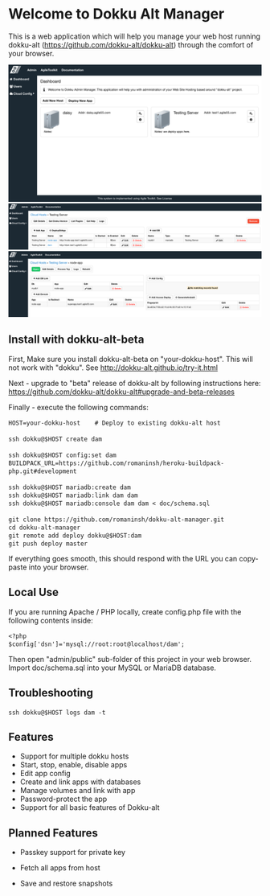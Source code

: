 Welcome to Dokku Alt Manager
============================

This is a web application which will help you manage your
web host running dokku-alt (https://github.com/dokku-alt/dokku-alt) through
the comfort of your browser.

![Screenshot](/doc/screenshot.png)
![Screenshot](/doc/screenshot2.png)
![Screenshot](/doc/screenshot3.png)


Install with dokku-alt-beta
---------------------------


First, Make sure you install dokku-alt-beta on "your-dokku-host". This will not
work with "dokku". See http://dokku-alt.github.io/try-it.html

Next - upgrade to "beta" release of dokku-alt by following instructions here:
https://github.com/dokku-alt/dokku-alt#upgrade-and-beta-releases


Finally - execute the following commands:

    HOST=your-dokku-host    # Deploy to existing dokku-alt host

    ssh dokku@$HOST create dam

    ssh dokku@$HOST config:set dam BUILDPACK_URL=https://github.com/romaninsh/heroku-buildpack-php.git#development

    ssh dokku@$HOST mariadb:create dam
    ssh dokku@$HOST mariadb:link dam dam
    ssh dokku@$HOST mariadb:console dam dam < doc/schema.sql

    git clone https://github.com/romaninsh/dokku-alt-manager.git
    cd dokku-alt-manager
    git remote add deploy dokku@$HOST:dam
    git push deploy master

If everything goes smooth, this should respond with the URL you can
copy-paste into your browser.

Local Use
---------

If you are running Apache / PHP locally, create config.php file with the
following contents inside:

    <?php
    $config['dsn']='mysql://root:root@localhost/dam';

Then open "admin/public" sub-folder of this project in your web browser.
Import doc/schema.sql into your MySQL or MariaDB database.

Troubleshooting
----------------

    ssh dokku@$HOST logs dam -t

Features
--------

 - Support for multiple dokku hosts
 - Start, stop, enable, disable apps
 - Edit app config
 - Create and link apps with databases
 - Manage volumes and link with app
 - Password-protect the app
 - Support for all basic features of Dokku-alt

Planned Features
----------------

 - Passkey support for private key
 - Fetch all apps from host

 - Save and restore snapshots


